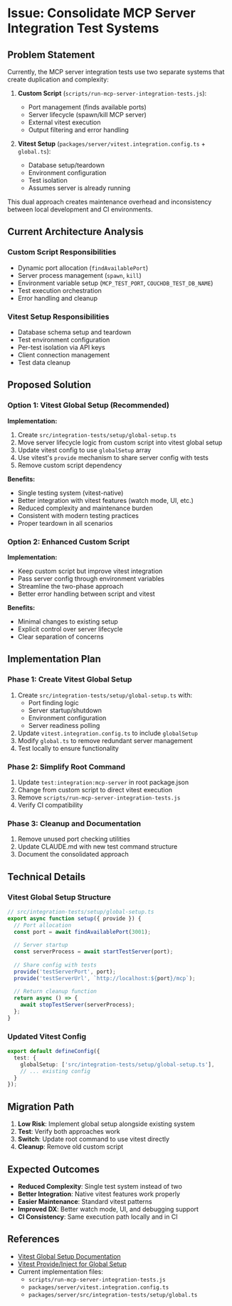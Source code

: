 # Issue: Consolidate MCP Server Integration Test Systems

## Problem Statement

Currently, the MCP server integration tests use two separate systems that create duplication and complexity:

1. **Custom Script** (`scripts/run-mcp-server-integration-tests.js`):
   - Port management (finds available ports)
   - Server lifecycle (spawn/kill MCP server)
   - External vitest execution
   - Output filtering and error handling

2. **Vitest Setup** (`packages/server/vitest.integration.config.ts` + `global.ts`):
   - Database setup/teardown
   - Environment configuration
   - Test isolation
   - Assumes server is already running

This dual approach creates maintenance overhead and inconsistency between local development and CI environments.

## Current Architecture Analysis

### Custom Script Responsibilities
- Dynamic port allocation (`findAvailablePort`)
- Server process management (`spawn`, `kill`)
- Environment variable setup (`MCP_TEST_PORT`, `COUCHDB_TEST_DB_NAME`)
- Test execution orchestration
- Error handling and cleanup

### Vitest Setup Responsibilities
- Database schema setup and teardown
- Test environment configuration
- Per-test isolation via API keys
- Client connection management
- Test data cleanup

## Proposed Solution

### Option 1: Vitest Global Setup (Recommended)

**Implementation:**
1. Create `src/integration-tests/setup/global-setup.ts`
2. Move server lifecycle logic from custom script into vitest global setup
3. Update vitest config to use `globalSetup` array
4. Use vitest's `provide` mechanism to share server config with tests
5. Remove custom script dependency

**Benefits:**
- Single testing system (vitest-native)
- Better integration with vitest features (watch mode, UI, etc.)
- Reduced complexity and maintenance burden
- Consistent with modern testing practices
- Proper teardown in all scenarios

### Option 2: Enhanced Custom Script

**Implementation:**
- Keep custom script but improve vitest integration
- Pass server config through environment variables
- Streamline the two-phase approach
- Better error handling between script and vitest

**Benefits:**
- Minimal changes to existing setup
- Explicit control over server lifecycle
- Clear separation of concerns

## Implementation Plan

### Phase 1: Create Vitest Global Setup
1. Create `src/integration-tests/setup/global-setup.ts` with:
   - Port finding logic
   - Server startup/shutdown
   - Environment configuration
   - Server readiness polling
2. Update `vitest.integration.config.ts` to include `globalSetup`
3. Modify `global.ts` to remove redundant server management
4. Test locally to ensure functionality

### Phase 2: Simplify Root Command
1. Update `test:integration:mcp-server` in root package.json
2. Change from custom script to direct vitest execution
3. Remove `scripts/run-mcp-server-integration-tests.js`
4. Verify CI compatibility

### Phase 3: Cleanup and Documentation
1. Remove unused port checking utilities
2. Update CLAUDE.md with new test command structure
3. Document the consolidated approach

## Technical Details

### Vitest Global Setup Structure
```typescript
// src/integration-tests/setup/global-setup.ts
export async function setup({ provide }) {
  // Port allocation
  const port = await findAvailablePort(3001);
  
  // Server startup
  const serverProcess = await startTestServer(port);
  
  // Share config with tests
  provide('testServerPort', port);
  provide('testServerUrl', `http://localhost:${port}/mcp`);
  
  // Return cleanup function
  return async () => {
    await stopTestServer(serverProcess);
  };
}
```

### Updated Vitest Config
```typescript
export default defineConfig({
  test: {
    globalSetup: ['src/integration-tests/setup/global-setup.ts'],
    // ... existing config
  }
});
```

## Migration Path

1. **Low Risk**: Implement global setup alongside existing system
2. **Test**: Verify both approaches work
3. **Switch**: Update root command to use vitest directly
4. **Cleanup**: Remove old custom script

## Expected Outcomes

- **Reduced Complexity**: Single test system instead of two
- **Better Integration**: Native vitest features work properly
- **Easier Maintenance**: Standard vitest patterns
- **Improved DX**: Better watch mode, UI, and debugging support
- **CI Consistency**: Same execution path locally and in CI

## References

- [Vitest Global Setup Documentation](https://vitest.dev/config/#globalsetup)
- [Vitest Provide/Inject for Global Setup](https://vitest.dev/guide/test-context.html#provide-inject)
- Current implementation files:
  - `scripts/run-mcp-server-integration-tests.js`
  - `packages/server/vitest.integration.config.ts`
  - `packages/server/src/integration-tests/setup/global.ts`